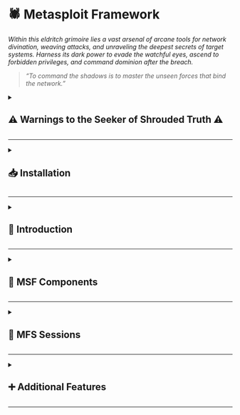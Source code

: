 
# 🕷️ Metasploit Framework  
*Within this eldritch grimoire lies a vast arsenal of arcane tools for network divination, weaving attacks, and unraveling the deepest secrets of target systems. Harness its dark power to evade the watchful eyes, ascend to forbidden privileges, and command dominion after the breach.*

> *“To command the shadows is to master the unseen forces that bind the network.”*

<details>
<summary><h2>⚠️ Warnings to the Seeker of Shrouded Truth ⚠️</h2></summary>

**Do not get tunnel vision.**
> *Beware the madness that comes from gazing too long into a single artifact. The Framework is but one relic among many—do not let it become your crutch or your altar. Use it with intent, not dependence.*

**Please read all the technical documentation you can find for any of our tools.**
> *Before invoking forgotten runes, one must study the glyphs etched in the margins of the old tomes. Knowledge is the warding circle that keeps the daemon in the cage. Read. Absorb. Comprehend.*

**Many tools can prove to be unpredictable.**
> *Every incantation comes with a price. Some conjurations may awaken watchers, leaving ghostly footprints across the target's domain. Others may tear open rifts in your own sanctum. Always proceed with wards in place and a retreat mapped.*

</details>

---

<details>
<summary><h2>📥 Installation</h2></summary>

The official Metasploit Repository can be found [here](https://github.com/rapid7/metasploit-framework/).  

**Install**

```bash
sudo apt update && sudo apt install metasploit-framework
```

**Verify installation**

```bash
msfconsole -q
```

</details>

---

<details>
<summary><h2>📜 Introduction</h2></summary>

**Modules**

```bash
ls /usr/share/metasploit-framework/modules
```  

**Plugins**

```bash
ls /usr/share/metasploit-framework/plugins/
```  

**Scripts**

```bash
ls /usr/share/metasploit-framework/scripts/
```  

**Tools**

```bash
ls /usr/share/metasploit-framework/tools/
```  

</details>

---

<details>
<summary><h2>🧩 MSF Components</h2></summary>

<details>
<summary><h3>Modules</h3></summary>

Metasploit modules are prepared scripts with a specific purpose and corresponding functions that have already been developed and tested in the wild.  

Once we are in the msfconsole, we can select from an extensive list containing all the available Metasploit modules. Each of them is structured into folders, which will look like this:  

**Syntax**  

```bash
<No.> <type>/<os>/<service>/<name>
```  

**Example**  

```bash
794   exploit/windows/ftp/scriptftp_list
```  

<details>
<summary><h4>Explanation</h4></summary>

**Index No.**

The No. tag will be displayed to select the exploit we want afterward during our searches.

**Type**

The `Type` tag is the first level of segregation between the Metasploit modules. Looking at this field, we can tell what the piece of code for this module will accomplish. Some types are not directly usable like an exploit module but are present for structural and modular purposes.

Below is a unified table with all possible module types, their descriptions, and whether they can be used directly as interactable modules (i.e., with `use <no.>`).


| Type      | Description                                                                                   | Interactable |
|-----------|-----------------------------------------------------------------------------------------------|--------------|
| Auxiliary | Scanning, fuzzing, sniffing, and admin capabilities. Offer extra assistance and functionality.| ✅           |
| Encoders  | Ensure that payloads are intact to their destination.                                         | ❌           |
| Exploits  | Exploit a vulnerability that allows for payload delivery.                                     | ✅           |
| NOPs      | (No Operation code) Keep payload sizes consistent across exploit attempts.                    | ❌           |
| Payloads  | Code that runs remotely and calls back to the attacker to establish a connection or shell.    | ❌           |
| Plugins   | Additional scripts integrated within assessments via `msfconsole`.                            | ❌           |
| Post      | Modules for information gathering, pivoting deeper into the network, and more.                | ✅           |

**OS**  

The OS tag specifies which operating system and architecture the module was created for. Naturally, different operating systems require different code to be run to get the desired results.

**Service**  

The Service tag refers to the vulnerable service that is running on the target machine. For some modules, such as the auxiliary or post ones, this tag can refer to a more general activity such as gather, referring to the gathering of credentials, for example.

**Service**

Finally, the Name tag explains the actual action that can be performed using this module created for a specific purpose.

</details>

<details>
<summary><h4>Search</h4></summary>

Search function

```bash
help search
```  

Searching for a module

```bash
search eternalblue
```  

Specific search

```bash
search type:exploit platform:windows cve:2021 rank:excellent microsoft
```  

Specific payload search

```bash
grep meterpreter show payloads
```

Even more specific search

```bash
grep meterpreter grep reverse_tcp show payloads
```

</details>

<details>
<summary><h4>Select</h4></summary>

Select Module

```bash
use 0
```  

Show options

```bash
options
```  

</details>

<details>
<summary><h4>Set</h4></summary>

**Target Specification**

```bash
set RHOSTS <TARGET IP>
```  

**Permanent Target Specification**

```bash
setg RHOSTS <TARGET IP>
```  

**Target Port Specification**

```bash
set RPORT <TARGET PORT>
```  

**Attacker IP specification**

```bash
set LHOST <ATTACKER IP>
```  

**Permanent Attacker IP specification**

```bash
setg LHOST <ATTACKER IP>
```  

**Attacker Port Specification**

```bash
set LPORT <ATTACKER PORT>
```  

</details>

<details>
<summary><h4>Information</h4></summary>

Show info

```bash
info
```  

</details>

<details>
<summary><h4>Exploit Execution</h4></summary>

Execute

```bash
run
```

</details>

</details>


<details>
<summary><h3>Common Payloads</h3></summary>

The table below contains the most common payloads used for Windows machines and their respective descriptions.


| Payload                             | Description                                                                 |
|-------------------------------------|-----------------------------------------------------------------------------|
| generic/custom                      | Generic listener, multi-use                                                |
| generic/shell_bind_tcp              | Generic listener, multi-use, normal shell, TCP connection binding          |
| generic/shell_reverse_tcp           | Generic listener, multi-use, normal shell, reverse TCP connection          |
| windows/x64/exec                    | Executes an arbitrary command (Windows x64)                                |
| windows/x64/loadlibrary             | Loads an arbitrary x64 library path                                        |
| windows/x64/messagebox              | Spawns a dialog via MessageBox with customizable title, text & icon        |
| windows/x64/shell_reverse_tcp       | Normal shell, single payload, reverse TCP connection                       |
| windows/x64/shell/reverse_tcp       | Normal shell, stager + stage, reverse TCP connection                       |
| windows/x64/shell/bind_ipv6_tcp     | Normal shell, stager + stage, IPv6 Bind TCP stager                         |
| windows/x64/meterpreter/$           | Meterpreter payload + varieties above                                      |
| windows/x64/powershell/$            | Interactive PowerShell sessions + varieties above                          |
| windows/x64/vncinject/$             | VNC Server (Reflective Injection) + varieties above  

</details>

<details>
<summary><h3>Targets</h3></summary>

Targets are unique operating system identifiers taken from the versions of those specific operating systems which adapt the selected exploit module to run on that particular version of the operating system.

**Show Targets**  

```bash
show targets
```

Regular output:
```bash
# Exploit targets:
# 
#    Id  Name
#    --  ----
#    0   Automatic
```

Exploit-specific output:
```bash
# Exploit targets:
# 
#    Id  Name
#    --  ----
#    0   Automatic
#    1   IE 7 on Windows XP SP3
#    2   IE 8 on Windows XP SP3
#    3   IE 7 on Windows Vista
#    4   IE 8 on Windows Vista
#    5   IE 8 on Windows 7
#    6   IE 9 on Windows 7
```

**Select Targets**  

```bash
set target 6
```

</details>

<details>
<summary><h3>Payloads</h3></summary>

A Payload in Metasploit refers to a module that aids the exploit module in (typically) returning a shell to the attacker. There are three different types of payload modules in the Metasploit Framework: Singles, Stagers, and Stages.

**Show all payloads**

```bash
show payloads
```

<details>
<summary><h4>Singles</h4></summary>

A _Single_ payload contains the exploit and the entire shellcode for the selected task. Inline payloads are by design more stable than their counterparts because they contain everything all-in-one. A Single payload can be as simple as adding a user to the target system or booting up a process.
</details>

<details>
<summary><h4>Stagers</h4></summary>

_Stager_ payloads work with Stage payloads to perform a specific task. A Stager is waiting on the attacker machine, ready to establish a connection to the victim host once the stage completes its run on the remote host. Stagers are typically used to set up a network connection between the attacker and victim and are designed to be small and reliable.  

</details>

<details>
<summary><h4>Stages</h4></summary>

_Stages_ are payload components that are downloaded by stager's modules.  

Payload stages automatically use middle stagers:

* A single recv() fails with large payloads
* The Stager receives the middle stager
* The middle Stager then performs a full download
* Also better for RWX

</details>

</details>

<details>
<summary><h3>Staged Payloads</h3></summary>

A staged payload is, simply put, an exploitation process that is modularized and functionally separated to help segregate the different functions it accomplishes into different code blocks, each completing its objective individually but working on chaining the attack together.  

The scope of this payload, as with any others, besides granting shell access to the target system, is to be as compact and inconspicuous as possible to aid with the Antivirus (AV) / Intrusion Prevention System (IPS) evasion as much as possible.

Reverse connections **(stage0)** are less likely to trigger prevention systems like the one initializing the connection is the victim host, which most of the time resides in what is known as a security trust zone.

After the stable communication channel is established between the attacker and the victim, the attacker machine will most likely send an even bigger payload stage which should grant them shell access **(stage1)**.

<details>
<summary><h4>Meterpreter Payload</h4></summary>

The Meterpreter payload is a specific type of multi-faceted payload that:

- Uses **DLL injection** to establish a stable and covert connection with the victim host.
- Is designed to be **difficult to detect** using simple or conventional system checks.
- Maintains **persistence** across system reboots or changes (depending on configuration).
- Resides **entirely in memory**, leaving **no traces on the hard drive**.
- Evades many **traditional forensic detection techniques**.
- Allows **dynamic loading and unloading of scripts and plugins** during runtime.

</details>

<details>
<summary><h4>Searching for Specific Payload</h4></summary>



</details>

</details>

<details>
<summary><h3>Encoders</h3></summary>

Text

</details>

<details>
<summary><h3>Databases</h3></summary>

Text

</details>

<details>
<summary><h3>Plugins & Mixins</h3></summary>

Text

</details>

</details>

---

<details>
<summary><h2>🤝 MFS Sessions</h2></summary>

Text

<details>
<summary><h3>Sessions & Jobs</h3></summary>

Text

</details>

<details>
<summary><h3>Meterpreter</h3></summary>

Text

</details>

</details>

---

<details>
<summary><h2>➕ Additional Features</h2></summary>

Text

<details>
<summary><h3>Writing & Importing Modules</h3></summary>

Text

</details>

<details>
<summary><h3>Introduction to MSFVenom</h3></summary>

Text

</details>

<details>
<summary><h3>Firewall and IDS/IPS evasion</h3></summary>

Text

</details>

</details>

---
